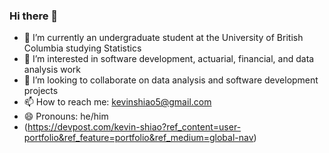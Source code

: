 ### Hi there 👋

<!--
**kevin-shiao/kevin-shiao** is a ✨ _special_ ✨ repository because its `README.md` (this file) appears on your GitHub profile.

Here are some ideas to get you started:
<!--  -->
- 🔭 I’m currently an undergraduate student at the University of British Columbia studying Statistics
- 🌱 I’m interested in software development, actuarial, financial, and data analysis work
- 👯 I’m looking to collaborate on data analysis and software development projects
- 📫 How to reach me: kevinshiao5@gmail.com
- 😄 Pronouns: he/him
- (https://devpost.com/kevin-shiao?ref_content=user-portfolio&ref_feature=portfolio&ref_medium=global-nav)

